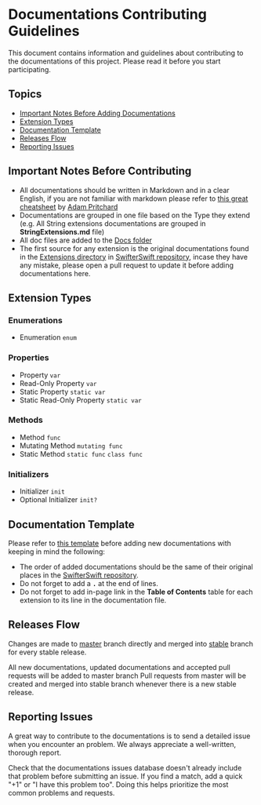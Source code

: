 # Documentations Contributing Guidelines

This document contains information and guidelines about contributing to the documentations of this project. Please read it before you start participating.


## Topics
- [Important Notes Before Adding Documentations](#importantnotesbeforeaddingdocumentations)
- [Extension Types](#extensiontypes)
- [Documentation Template](#documentationtemplate)
- [Releases Flow](#releasesflow)
- [Reporting Issues](#reportingissues)




## Important Notes Before Contributing
- All documentations should be written in Markdown and in a clear English, if you are not familiar with markdown please refer to [this great cheatsheet](https://github.com/adam-p/markdown-here/wiki/Markdown-Cheatsheet) by [Adam Pritchard](https://github.com/adam-p) 
- Documentations are grouped in one file based on the Type they extend (e.g. All String extensions documentations are grouped in **StringExtensions.md** file)  
- All doc files are added to the [Docs folder](https://github.com/SwifterSwift/SwifterSwiftDocs/tree/master/Docs)
- The first source for any extension is the original documentations found in the [Extensions directory](https://github.com/SwifterSwift/SwifterSwift/tree/stable/Source/Extensions) in [SwifterSwift repository](https://github.com/SwifterSwift/SwifterSwift), incase they have any mistake, please open a pull request to update it before adding documentations here.


## Extension Types

### Enumerations
- Enumeration `enum`

### Properties
- Property `var`
- Read-Only Property `var`
- Static Property `static var`
- Static Read-Only Property `static var`

### Methods
- Method `func`
- Mutating Method `mutating func`
- Static Method `static func` `class func`

### Initializers
- Initializer `init`
- Optional Initializer `init?`


## Documentation Template
Please refer to [this template](https://github.com/SwifterSwift/SwifterSwiftDocs/blob/master/Templates/ExtensionsTemplate.md) before adding new documentations with keeping in mind the following:

- The order of added documentations should be the same of their original places in the [SwifterSwift repository](https://github.com/SwifterSwift/SwifterSwift).
- Do not forget to add a **`.`** at the end of lines.
- Do not forget to add in-page link in the **Table of Contents** table for each extension to its line in the documentation file.

## Releases Flow
Changes are made to [master](https://github.com/SwifterSwift/SwifterSwiftDocs/tree/master) branch directly and merged into [stable](https://github.com/SwifterSwift/SwifterSwiftDocs/tree/stable) branch for every stable release.

All new documentations, updated documentations and accepted pull requests will be added to master branch
Pull requests from master will be created and merged into stable branch whenever there is a new stable release.


## Reporting Issues
A great way to contribute to the documentations is to send a detailed issue when you encounter an problem. We always appreciate a well-written, thorough report.

Check that the documentations issues database doesn't already include that problem before submitting an issue. If you find a match, add a quick "+1" or "I have this problem too". Doing this helps prioritize the most common problems and requests.